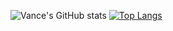 ![Vance's GitHub stats](https://github-readme-stats.vercel.app/api?username=m3vance&show_icons=true&theme=discord_old_blurple)
[![Top Langs](https://github-readme-stats.vercel.app/api/top-langs/?username=m3vance&layout=compact)](https://github.com/m3vance/github-readme-stats)

